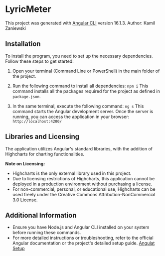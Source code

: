 # LyricMeter

This project was generated with [Angular CLI](https://github.com/angular/angular-cli) version 16.1.3.
Author: Kamil Zaniewski

## Installation

To install the program, you need to set up the necessary dependencies. Follow these steps to get started:

1. Open your terminal (Command Line or PowerShell) in the main folder of the project.

2. Run the following command to install all dependencies: `npm i`
This command installs all the packages required for the project as defined in `package.json`.

3. In the same terminal, execute the following command: `ng s`
This command starts the Angular development server.
Once the server is running, you can access the application in your browser: `http://localhost:4200/`

## Libraries and Licensing

The application utilizes Angular's standard libraries, with the addition of Highcharts for charting functionalities. 

**Note on Licensing:**
- Highcharts is the only external library used in this project.
- Due to licensing restrictions of Highcharts, this application cannot be deployed in a production environment without purchasing a license.
- For non-commercial, personal, or educational use, Highcharts can be used freely under the Creative Commons Attribution-NonCommercial 3.0 License.

## Additional Information

- Ensure you have Node.js and Angular CLI installed on your system before running these commands.
- For more detailed instructions or troubleshooting, refer to the official Angular documentation or the project's detailed setup guide.
[Angulat Setup](https://angular.io/guide/setup-local#install-the-angular-cli)